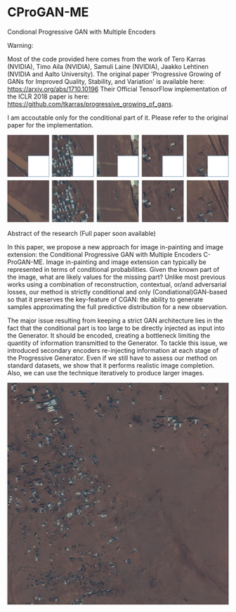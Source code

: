 # CProGAN-ME
Condional Progressive GAN with Multiple Encoders

Warning: 

Most of the code provided here comes from the work of Tero Karras (NVIDIA), Timo Aila (NVIDIA), Samuli Laine (NVIDIA), Jaakko Lehtinen (NVIDIA and Aalto University). The original paper 'Progressive Growing of GANs for Improved Quality, Stability, and Variation' is available here: https://arxiv.org/abs/1710.10196
Their Official TensorFlow implementation of the ICLR 2018 paper is here: https://github.com/tkarras/progressive_growing_of_gans. 

I am accoutable only for the conditional part of it. Please refer to the original paper for the implementation. 

![Conditional_tiles](conditional_tiles.png?raw=true "Conditional tiles")


Abstract of the research
(Full paper soon available)

In this paper, we propose a new approach for image in-painting and image extension: the Conditional Progressive GAN with Multiple Encoders C-ProGAN-ME. Image in-painting and image extension can typically be represented in terms of conditional probabilities. Given the known part of the image, what are likely values for the missing part? Unlike most previous works using a combination of reconstruction, contextual, or/and adversarial losses, our method is strictly conditional and only (Condiational)GAN-based so that it preserves the key-feature of CGAN: the ability to generate samples approximating the full predictive distribution for a new observation.

The major issue resulting from keeping a strict GAN architecture lies in the fact that the conditional part is too large to be directly injected as input into the Generator. It should be encoded, creating a bottleneck limiting the quantity of information transmitted to the Generator. To tackle this issue, we introduced secondary encoders re-injecting information at each stage of the Progressive Generator. Even if we still have to assess our method on standard datasets, we show that it performs realistic image completion. Also, we can use the technique iteratively to produce larger images. 

![Image_iterative_CProGAN-ME](image3.png?raw=true "Iterative use of CProGAN-ME")
